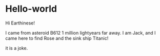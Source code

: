 # Hello-world
Hi Earthinese!

I came from asteroid B612 1 million lightyears far away. I am Jack, and I came here to find Rose and the sink ship Titanic!

it is a joke.
